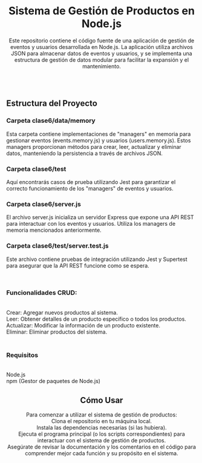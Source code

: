 <br/>
<p align="center">
  <h1 align="center">Sistema de Gestión de Productos en Node.js
</h1>
  <p align="center"> Este repositorio contiene el código fuente de una aplicación de gestión de eventos y usuarios desarrollada en Node.js. 
    La aplicación utiliza archivos JSON para almacenar datos de eventos y usuarios, y se implementa una estructura de gestión de datos modular para facilitar la expansión y el mantenimiento.
    <br/>
    <br/>
  </p>
</p>
<br/>
<h2>
  Estructura del Proyecto
  <br/>
</h2>
<h3>
  Carpeta clase6/data/memory
  <br/>
</h3>
<p>
  Esta carpeta contiene implementaciones de "managers" en memoria para gestionar eventos (events.memory.js) y usuarios (users.memory.js). 
Estos managers proporcionan métodos para crear, leer, actualizar y eliminar datos, manteniendo la persistencia a través de archivos JSON.
</p>

<h3>
  Carpeta clase6/test
</h3>
<p>
  Aquí encontrarás casos de prueba utilizando Jest para garantizar el correcto funcionamiento de los "managers" de eventos y usuarios.
</p>
<h3>
  Carpeta clase6/server.js
</h3>
<p>
  El archivo server.js inicializa un servidor Express que expone una API REST para interactuar con los eventos y usuarios. 
Utiliza los managers de memoria mencionados anteriormente.
</p>
<h3>
  Carpeta clase6/test/server.test.js
</h3>
<p>
  Este archivo contiene pruebas de integración utilizando Jest y Supertest para asegurar que la API REST funcione como se espera.
</p>
<br/>
<h3>
  Funcionalidades CRUD:
</h3>
<br/>Crear: Agregar nuevos productos al sistema.
<br/>Leer: Obtener detalles de un producto específico o todos los productos.
<br/>Actualizar: Modificar la información de un producto existente.
<br/>Eliminar: Eliminar productos del sistema.

<h3>
  <br/> Requisitos
</h3>
<br/>Node.js
<br/>npm (Gestor de paquetes de Node.js)
<br/>


<p align="center">
  <h2 align="center">Cómo Usar </h3>
  <p align="center"> Para comenzar a utilizar el sistema de gestión de productos: 
    <br/>Clona el repositorio en tu máquina local.
    <br/>Instala las dependencias necesarias (si las hubiera).
    <br/>Ejecuta el programa principal (o los scripts correspondientes) para interactuar con el sistema de gestión de productos.
    <br/>Asegúrate de revisar la documentación y los comentarios en el código para comprender mejor cada función y su propósito en el sistema.
    <br/>
    <br/>
  </p>
</p>
<br/>

